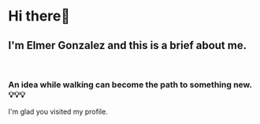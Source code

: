 <h1>Hi there👋</h1>
<h2>I'm Elmer Gonzalez and this is a brief about me.</h2>
<br/>
<h3>An idea while walking can become the path to something new.💡💡💡</h3>
I'm glad you visited my profile.
<br/>
<br/>
<br/>

<!--
**ElmerGJ/elmergj** is a ✨ _special_ ✨ repository because its `README.md` (this file) appears on your GitHub profile.

Here are some ideas to get you started:


- 🌱 I’m currently learning ...
- 👯 I’m looking to collaborate on ...
- 🤔 I’m looking for help with ...
- 💬 Ask me about ...
- 📫 How to reach me: ...
- 😄 Pronouns: ...
- ⚡ Fun fact: ...
-->
